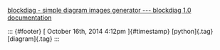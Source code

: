 [blockdiag - simple diagram images generator --- blockdiag 1.0
documentation](%20https://t.umblr.com/redirect?z=http%3A%2F%2Fblockdiag.com%2F&t=MTBkMjkwZWJmMDNkZWY2ZmU5OWJlMjcxMWU3ODU0ZmY5NzcyMDYzMSxpRjIyZVRkWg%3D%3D&b=t%3Af-JKqRHWTpWK1DKXwqj3Yg&p=https%3A%2F%2Fdummdida.tumblr.com%2Fpost%2F100159663170%2Fblockdiag-simple-diagram-images-generator&m=1)

::: {#footer}
[ October 16th, 2014 4:12pm ]{#timestamp} [python]{.tag} [diagram]{.tag}
:::
